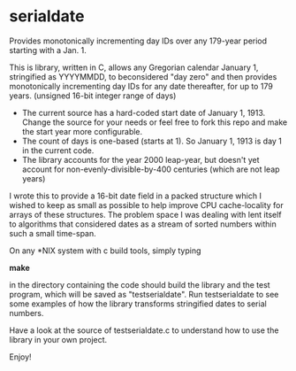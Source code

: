 # serialdate
Provides monotonically incrementing day IDs over any 179-year period starting with a Jan. 1.

This is library, written in C, allows any Gregorian calendar January 1, stringified as YYYYMMDD, to beconsidered "day zero" and then provides monotonically incrementing day IDs for any date thereafter, for up to 179 years. (unsigned 16-bit integer range of days)

* The current source has a hard-coded start date of January 1, 1913.  Change the source for your needs or feel free to fork this repo and make the start year more configurable.
* The count of days is one-based (starts at 1).  So January 1, 1913 is day 1 in the current code.
* The library accounts for the year 2000 leap-year, but doesn't yet account for non-evenly-divisible-by-400 centuries (which are not leap years)

I wrote this to provide a 16-bit date field in a packed structure which I wished to keep as small as possible to help improve CPU cache-locality for arrays of these structures.  The problem space I was dealing with lent itself to algorithms that considered dates as a stream of sorted numbers within such a small time-span.

On any &ast;NIX system with c build tools, simply typing

**make**

in the directory containing the code should build the library and the test program, which will be saved as "testserialdate".  Run testserialdate to see some examples of how the library transforms stringified dates to serial numbers.

Have a look at the source of testserialdate.c to understand how to use the library in your own project.

Enjoy!
